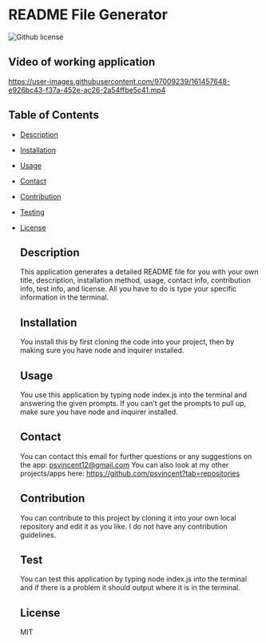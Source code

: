 # README File Generator

  ![Github license](http://img.shields.io/badge/license-M-blue.svg)
  
## Video of working application

https://user-images.githubusercontent.com/97009239/161457648-e926bc43-f37a-452e-ac26-2a54ffbe5c41.mp4

## Table of Contents
* [Description](#description)
* [Installation](#installation)
* [Usage](#usage)
* [Contact](#email)
* [Contribution](#contribution)
* [Testing](#test)
* [License](#license)

  ## Description
  This application generates a detailed README file for you with your own title, description, installation method, usage, contact info, contribution info, test info, and license.  All you have to do is type your specific information in the terminal.

  ## Installation
  You install this by first cloning the code into your project, then by making sure you have node and inquirer installed.

  ## Usage
  You use this application by typing node index.js into the terminal and answering the given prompts. If you can't get the prompts to pull up, make sure you have node and inquirer installed.

  ## Contact 
  You can contact this email for further questions or any suggestions on the app: psvincent12@gmail.com
  You can also look at my other projects/apps here: https://github.com/psvincent?tab=repositories

  ## Contribution
  You can contribute to this project by cloning it into your own local repository and edit it as you like. I do not have any contribution guidelines.

  ## Test
  You can test this application by typing node index.js into the terminal and if there is a problem it should output where it is in the terminal.

  ## License
  MIT

